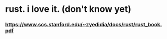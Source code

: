 # rust. i love it. (don't know yet)
### https://www.scs.stanford.edu/~zyedidia/docs/rust/rust_book.pdf